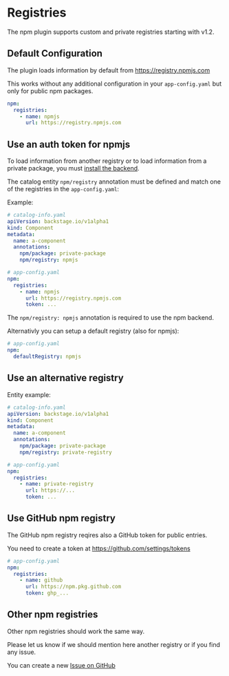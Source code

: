 # Registries

The npm plugin supports custom and private registries starting with v1.2.

## Default Configuration

The plugin loads information by default from https://registry.npmjs.com

This works without any additional configuration in your `app-config.yaml`
but only for public npm packages.

```yaml
npm:
  registries:
    - name: npmjs
      url: https://registry.npmjs.com
```

## Use an auth token for npmjs

To load information from another registry or to load information
from a private package, you must [install the backend](./install.md).

The catalog entity `npm/registry` annotation must be defined and match
one of the registries in the `app-config.yaml`:

Example:

```yaml
# catalog-info.yaml
apiVersion: backstage.io/v1alpha1
kind: Component
metadata:
  name: a-component
  annotations:
    npm/package: private-package
    npm/registry: npmjs
```

```yaml
# app-config.yaml
npm:
  registries:
    - name: npmjs
      url: https://registry.npmjs.com
      token: ...
```

The `npm/registry: npmjs` annotation is required to use the npm backend.

Alternativly you can setup a default registry (also for npmjs):

```yaml
# app-config.yaml
npm:
  defaultRegistry: npmjs
```

## Use an alternative registry

Entity example:

```yaml
# catalog-info.yaml
apiVersion: backstage.io/v1alpha1
kind: Component
metadata:
  name: a-component
  annotations:
    npm/package: private-package
    npm/registry: private-registry
```

```yaml
# app-config.yaml
npm:
  registries:
    - name: private-registry
      url: https://...
      token: ...
```

## Use GitHub npm registry

The GitHub npm registry reqires also a GitHub token for public entries.

You need to create a token at https://github.com/settings/tokens

```yaml
# app-config.yaml
npm:
  registries:
    - name: github
      url: https://npm.pkg.github.com
      token: ghp_...
```

## Other npm registries

Other npm registries should work the same way.

Please let us know if we should mention here another registry or
if you find any issue.

You can create a new [Issue on GitHub](https://github.com/backstage/community-plugins/issues/new?assignees=&labels=bug&projects=&template=1-bug.yaml&title=🐛+Npm%3A+<Title>)
